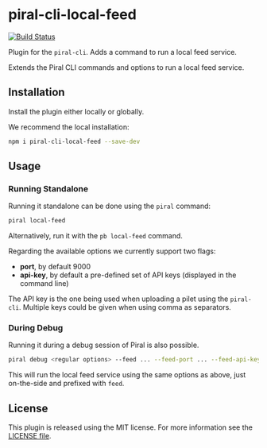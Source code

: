 # piral-cli-local-feed

[![Build Status](https://florianrappl.visualstudio.com/piral-cli-local-feed/_apis/build/status/FlorianRappl.piral-cli-local-feed?branchName=master)](https://florianrappl.visualstudio.com/piral-cli-local-feed/_build/latest?definitionId=13&branchName=master)

Plugin for the `piral-cli`. Adds a command to run a local feed service.

Extends the Piral CLI commands and options to run a local feed service.

## Installation

Install the plugin either locally or globally.

We recommend the local installation:

```sh
npm i piral-cli-local-feed --save-dev
```

## Usage

### Running Standalone

Running it standalone can be done using the `piral` command:

```sh
piral local-feed
```

Alternatively, run it with the `pb local-feed` command.

Regarding the available options we currently support two flags:

- **port**, by default 9000
- **api-key**, by default a pre-defined set of API keys (displayed in the command line)

The API key is the one being used when uploading a pilet using the `piral-cli`. Multiple keys could be given when using comma as separators.

### During Debug

Running it during a debug session of Piral is also possible.

```sh
piral debug <regular options> --feed ... --feed-port ... --feed-api-key ...
```

This will run the local feed service using the same options as above, just on-the-side and prefixed with `feed`.

## License

This plugin is released using the MIT license. For more information see the [LICENSE file](LICENSE).
